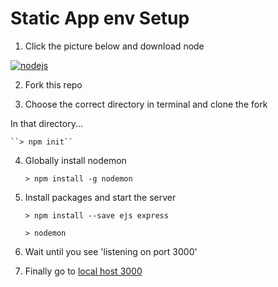 # Static App env Setup

1. Click the picture below and download node

[![nodejs](https://github.com/Alvarian/static_env/blob/master/public/media/main/node.png?raw=true)](https://nodejs.org/en/)

2. Fork this repo

3. Choose the correct directory in terminal and clone the fork

In that directory...

	``> npm init``

4. Globally install nodemon

	``> npm install -g nodemon``

5. Install packages and start the server

	``> npm install --save ejs express``

	``> nodemon``

6. Wait until you see 'listening on port 3000'

7. Finally go to [local host 3000](http://localhost:3000/)
